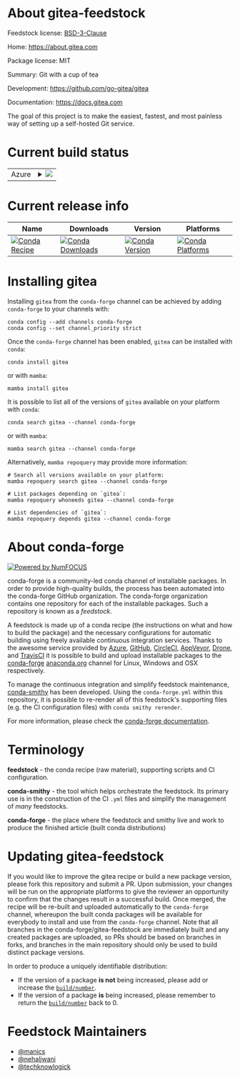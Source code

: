 About gitea-feedstock
=====================

Feedstock license: [BSD-3-Clause](https://github.com/conda-forge/gitea-feedstock/blob/main/LICENSE.txt)

Home: https://about.gitea.com

Package license: MIT

Summary: Git with a cup of tea

Development: https://github.com/go-gitea/gitea

Documentation: https://docs.gitea.com

The goal of this project is to make the easiest, fastest, and most
painless way of setting up a self-hosted Git service.


Current build status
====================


<table>
    
  <tr>
    <td>Azure</td>
    <td>
      <details>
        <summary>
          <a href="https://dev.azure.com/conda-forge/feedstock-builds/_build/latest?definitionId=4490&branchName=main">
            <img src="https://dev.azure.com/conda-forge/feedstock-builds/_apis/build/status/gitea-feedstock?branchName=main">
          </a>
        </summary>
        <table>
          <thead><tr><th>Variant</th><th>Status</th></tr></thead>
          <tbody><tr>
              <td>linux_64</td>
              <td>
                <a href="https://dev.azure.com/conda-forge/feedstock-builds/_build/latest?definitionId=4490&branchName=main">
                  <img src="https://dev.azure.com/conda-forge/feedstock-builds/_apis/build/status/gitea-feedstock?branchName=main&jobName=linux&configuration=linux%20linux_64_" alt="variant">
                </a>
              </td>
            </tr><tr>
              <td>linux_aarch64</td>
              <td>
                <a href="https://dev.azure.com/conda-forge/feedstock-builds/_build/latest?definitionId=4490&branchName=main">
                  <img src="https://dev.azure.com/conda-forge/feedstock-builds/_apis/build/status/gitea-feedstock?branchName=main&jobName=linux&configuration=linux%20linux_aarch64_" alt="variant">
                </a>
              </td>
            </tr><tr>
              <td>osx_64</td>
              <td>
                <a href="https://dev.azure.com/conda-forge/feedstock-builds/_build/latest?definitionId=4490&branchName=main">
                  <img src="https://dev.azure.com/conda-forge/feedstock-builds/_apis/build/status/gitea-feedstock?branchName=main&jobName=osx&configuration=osx%20osx_64_" alt="variant">
                </a>
              </td>
            </tr><tr>
              <td>osx_arm64</td>
              <td>
                <a href="https://dev.azure.com/conda-forge/feedstock-builds/_build/latest?definitionId=4490&branchName=main">
                  <img src="https://dev.azure.com/conda-forge/feedstock-builds/_apis/build/status/gitea-feedstock?branchName=main&jobName=osx&configuration=osx%20osx_arm64_" alt="variant">
                </a>
              </td>
            </tr>
          </tbody>
        </table>
      </details>
    </td>
  </tr>
</table>

Current release info
====================

| Name | Downloads | Version | Platforms |
| --- | --- | --- | --- |
| [![Conda Recipe](https://img.shields.io/badge/recipe-gitea-green.svg)](https://anaconda.org/conda-forge/gitea) | [![Conda Downloads](https://img.shields.io/conda/dn/conda-forge/gitea.svg)](https://anaconda.org/conda-forge/gitea) | [![Conda Version](https://img.shields.io/conda/vn/conda-forge/gitea.svg)](https://anaconda.org/conda-forge/gitea) | [![Conda Platforms](https://img.shields.io/conda/pn/conda-forge/gitea.svg)](https://anaconda.org/conda-forge/gitea) |

Installing gitea
================

Installing `gitea` from the `conda-forge` channel can be achieved by adding `conda-forge` to your channels with:

```
conda config --add channels conda-forge
conda config --set channel_priority strict
```

Once the `conda-forge` channel has been enabled, `gitea` can be installed with `conda`:

```
conda install gitea
```

or with `mamba`:

```
mamba install gitea
```

It is possible to list all of the versions of `gitea` available on your platform with `conda`:

```
conda search gitea --channel conda-forge
```

or with `mamba`:

```
mamba search gitea --channel conda-forge
```

Alternatively, `mamba repoquery` may provide more information:

```
# Search all versions available on your platform:
mamba repoquery search gitea --channel conda-forge

# List packages depending on `gitea`:
mamba repoquery whoneeds gitea --channel conda-forge

# List dependencies of `gitea`:
mamba repoquery depends gitea --channel conda-forge
```


About conda-forge
=================

[![Powered by
NumFOCUS](https://img.shields.io/badge/powered%20by-NumFOCUS-orange.svg?style=flat&colorA=E1523D&colorB=007D8A)](https://numfocus.org)

conda-forge is a community-led conda channel of installable packages.
In order to provide high-quality builds, the process has been automated into the
conda-forge GitHub organization. The conda-forge organization contains one repository
for each of the installable packages. Such a repository is known as a *feedstock*.

A feedstock is made up of a conda recipe (the instructions on what and how to build
the package) and the necessary configurations for automatic building using freely
available continuous integration services. Thanks to the awesome service provided by
[Azure](https://azure.microsoft.com/en-us/services/devops/), [GitHub](https://github.com/),
[CircleCI](https://circleci.com/), [AppVeyor](https://www.appveyor.com/),
[Drone](https://cloud.drone.io/welcome), and [TravisCI](https://travis-ci.com/)
it is possible to build and upload installable packages to the
[conda-forge](https://anaconda.org/conda-forge) [anaconda.org](https://anaconda.org/)
channel for Linux, Windows and OSX respectively.

To manage the continuous integration and simplify feedstock maintenance,
[conda-smithy](https://github.com/conda-forge/conda-smithy) has been developed.
Using the ``conda-forge.yml`` within this repository, it is possible to re-render all of
this feedstock's supporting files (e.g. the CI configuration files) with ``conda smithy rerender``.

For more information, please check the [conda-forge documentation](https://conda-forge.org/docs/).

Terminology
===========

**feedstock** - the conda recipe (raw material), supporting scripts and CI configuration.

**conda-smithy** - the tool which helps orchestrate the feedstock.
                   Its primary use is in the construction of the CI ``.yml`` files
                   and simplify the management of *many* feedstocks.

**conda-forge** - the place where the feedstock and smithy live and work to
                  produce the finished article (built conda distributions)


Updating gitea-feedstock
========================

If you would like to improve the gitea recipe or build a new
package version, please fork this repository and submit a PR. Upon submission,
your changes will be run on the appropriate platforms to give the reviewer an
opportunity to confirm that the changes result in a successful build. Once
merged, the recipe will be re-built and uploaded automatically to the
`conda-forge` channel, whereupon the built conda packages will be available for
everybody to install and use from the `conda-forge` channel.
Note that all branches in the conda-forge/gitea-feedstock are
immediately built and any created packages are uploaded, so PRs should be based
on branches in forks, and branches in the main repository should only be used to
build distinct package versions.

In order to produce a uniquely identifiable distribution:
 * If the version of a package **is not** being increased, please add or increase
   the [``build/number``](https://docs.conda.io/projects/conda-build/en/latest/resources/define-metadata.html#build-number-and-string).
 * If the version of a package **is** being increased, please remember to return
   the [``build/number``](https://docs.conda.io/projects/conda-build/en/latest/resources/define-metadata.html#build-number-and-string)
   back to 0.

Feedstock Maintainers
=====================

* [@manics](https://github.com/manics/)
* [@nehaljwani](https://github.com/nehaljwani/)
* [@techknowlogick](https://github.com/techknowlogick/)

